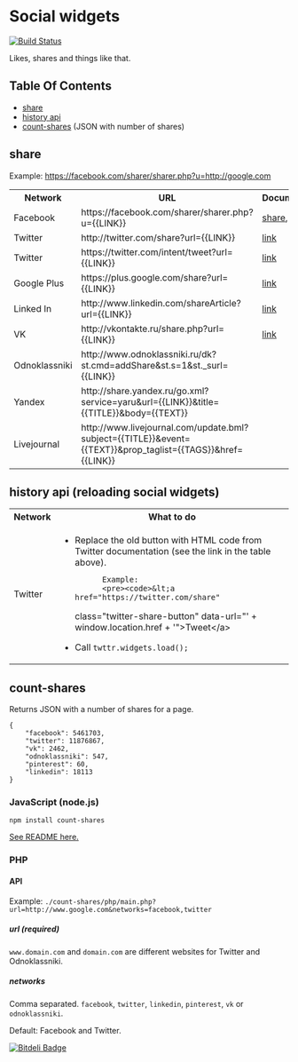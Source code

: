 # Social widgets

[![Build Status](https://travis-ci.org/clexit/social-widgets.png?branch=master)](https://travis-ci.org/clexit/social-widgets)

Likes, shares and things like that.



## Table Of Contents

* [share](#share)
* [history api](#historyapi)
* [count-shares](#count-shares) (JSON with number of shares)



<a name='share'></a>
## share

Example: https://facebook.com/sharer/sharer.php?u=http://google.com

<table>
  <tr>
    <th>Network</th>
    <th>URL</th>
    <th>Documentation</th>
  </tr>
  <tr>
    <td>Facebook</td>
    <td>https://facebook.com/sharer/sharer.php?u={{LINK}}</td>
    <td>
      <a href="https://developers.facebook.com/docs/plugins/share-button/">share</a>,
      <a href="https://developers.facebook.com/docs/plugins/like-button/">like</a>
    </td>
  </tr>
  <tr>
    <td>Twitter</td>
    <td>http://twitter.com/share?url={{LINK}}</td>
    <td><a href="https://about.twitter.com/resources/buttons">link</a></td>
  </tr>
  <tr>
    <td>Twitter</td>
    <td>https://twitter.com/intent/tweet?url={{LINK}}</td>
    <td><a href="https://about.twitter.com/resources/buttons">link</a></td>
  </tr>
  <tr>
    <td>Google Plus</td>
    <td>https://plus.google.com/share?url={{LINK}}</td>
    <td>
      <a href="https://developers.google.com/+/plugins/share/#sharelink">link</a>
    </td>
  </tr>
  <tr>
    <td>Linked In</td>
    <td>http://www.linkedin.com/shareArticle?url={{LINK}}</td>
    <td>
      <a href="https://developer.linkedin.com/documents/share-linkedin">link</a>
    </td>
  </tr>
  <tr>
    <td>VK</td>
    <td>http://vkontakte.ru/share.php?url={{LINK}}</td>
    <td>
      <a href="http://vk.com/developers.php?oid=-17680044&p=Share">link</a>
    </td>
  </tr>
  <tr>
    <td>Odnoklassniki</td>
    <td>http://www.odnoklassniki.ru/dk?st.cmd=addShare&st.s=1&st._surl={{LINK}}</td>
    <td></td>
  </tr>
  <tr>
    <td>Yandex</td>
    <td>http://share.yandex.ru/go.xml?service=yaru&url={{LINK}}&title={{TITLE}}&body={{TEXT}}</td>
    <td></td>
  </tr>
  <tr>
    <td>Livejournal</td>
    <td>http://www.livejournal.com/update.bml?subject={{TITLE}}&event={{TEXT}}&prop_taglist={{TAGS}}&href={{LINK}}</td>
    <td></td>
  </tr>
</table>



<a name='historyapi'></a>
## history api (reloading social widgets)

<table>
  <tr>
    <th>Network</th>
    <th>What to do</th>
  </tr>
  <tr>
    <td>Twitter</td>
    <td>
      <ul>
        <li>
          Replace the old button with HTML code from Twitter documentation (see the link in the table above).<br/>
          
          Example:
          <pre><code>&lt;a href="https://twitter.com/share"
   class="twitter-share-button"
   data-url="' + window.location.href + '">Tweet&lt;/a></li>
          </code></pre>
        </li>
        <li>Call <code>twttr.widgets.load();</code></li>
      </ul>
    </td>
  </tr>
</table>



<a name='count-shares'></a>
## count-shares

Returns JSON with a number of shares for a page.

```
{
    "facebook": 5461703,
    "twitter": 11876867,
    "vk": 2462,
    "odnoklassniki": 547,
    "pinterest": 60,
    "linkedin": 18113
}
```

### JavaScript (node.js)

`npm install count-shares`

<a href="https://github.com/clexit/social-widgets/tree/master/count-shares/javascript%20(nodejs)/count-shares">See README here.</a>

### PHP

#### API

Example: `./count-shares/php/main.php?url=http://www.google.com&networks=facebook,twitter`

##### url (required)

`www.domain.com` and `domain.com` are different websites for Twitter and Odnoklassniki.

##### networks

Comma separated. `facebook`, `twitter`, `linkedin`, `pinterest`, `vk` or `odnoklassniki`.

Default: Facebook and Twitter.


[![Bitdeli Badge](https://d2weczhvl823v0.cloudfront.net/clexit/social-widgets/trend.png)](https://bitdeli.com/free "Bitdeli Badge")

